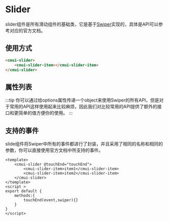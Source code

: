 # Slider
slider组件是所有滑动组件的基础类，它是基于[Swiper](https://www.swiper.com.cn/api/index.html)实现的，具体是API可以参考对应的官方文档。
## 使用方式
```html
<cmui-slider>
    <cmui-slider-item></cmui-slider-item>
</cmui-slider>
```
## 属性列表
:::tip
你可以通过给options属性传递一个object来使用Swiper的所有API，但是对于常用的API这样使用起来比较麻烦，因此我们对比较常用的API提供了额外的接口和更简单的值方便你的使用。
:::

<Propsintro path="slider/main.vue"></Propsintro>

## 支持的事件
slide组件将Swiper中所有的事件都进行了封装，并且采用了相同的名称和相同的参数，你可以直接使用官方文档中所支持的事件。

```vue
<template>
    <cmui-slider @touchEnd="touchEnd">
        <cmui-slider-item>item1</cmui-slider-item>
        <cmui-slider-item>item2</cmui-slider-item>
    </cmui-slider>
</template>
<script >
export default {
    methods:{
        touchEnd(event,swiper){}
    }
}
</script>

```

